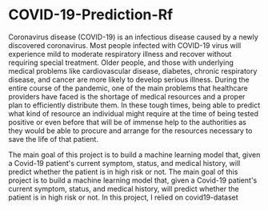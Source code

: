 # COVID-19-Prediction-Rf
Coronavirus disease (COVID-19) is an infectious disease caused by a newly discovered coronavirus.
Most people infected with COVID-19 virus will experience mild to moderate respiratory illness and recover without requiring special treatment. 
Older people, and those with underlying medical problems like cardiovascular disease, diabetes, chronic respiratory disease, and cancer are more likely to develop serious illness.
During the entire course of the pandemic, one of the main problems that healthcare providers have faced is the shortage of medical resources and a proper plan to efficiently distribute them. 
In these tough times, being able to predict what kind of resource an individual might require at the time of being tested positive or even before that will be of immense help to the authorities as they would be able to procure and arrange for the resources necessary to save the life of that patient.

The main goal of this project is to build a machine learning model that, given a Covid-19 patient's current symptom, status, and medical history, will predict whether the patient is in high risk or not.
The main goal of this project is to build a machine learning model that, given a Covid-19 patient's current symptom, status, and medical history, will predict whether the patient is in high risk or not.
In this project, I relied on covid19-dataset

